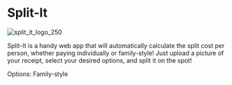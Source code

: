 # Split-It
![split_it_logo_250](https://github.com/yooian/split-it/assets/146519652/37389e95-7115-4b1d-94e5-a94e3078dcc1)

Split-It is a handy web app that will automatically calculate the split cost per person, whether paying individually or family-style! Just upload a picture of your receipt, select your desired options, and split it on the spot!

Options:
Family-style
